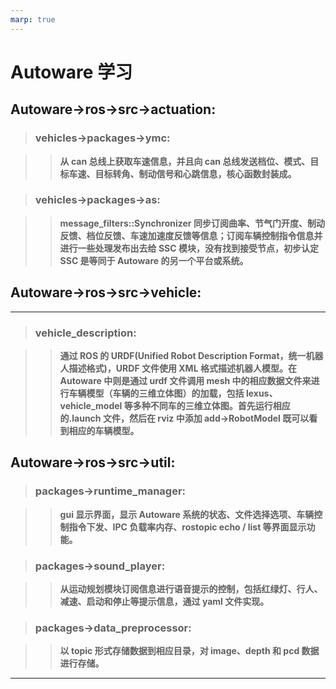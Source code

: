 ```yaml
---
marp: true
---
```


# Autoware 学习

## Autoware->ros->src->actuation:

> ### vehicles->packages->ymc:

> > **从 can 总线上获取车速信息，并且向 can 总线发送档位、模式、目标车速、目标转角、制动信号和心跳信息，核心函数封装成。**

> ### vehicles->packages->as:

> > **message_filters::Synchronizer 同步订阅曲率、节气门开度、制动反馈、档位反馈、车速加速度反馈等信息；订阅车辆控制指令信息并进行一些处理发布出去给 SSC 模块，没有找到接受节点，初步认定 SSC 是等同于 Autoware 的另一个平台或系统。**

## Autoware->ros->src->vehicle:

---

> ### vehicle_description:

> > **通过 ROS 的 URDF(Unified Robot Description Format，统一机器人描述格式)，URDF 文件使用 XML 格式描述机器人模型。在 Autoware 中则是通过 urdf 文件调用 mesh 中的相应数据文件来进行车辆模型（车辆的三维立体图）的加载，包括 lexus、vehicle_model 等多种不同车的三维立体图。首先运行相应的.launch 文件，然后在 rviz 中添加 add->RobotModel 既可以看到相应的车辆模型。**

## Autoware->ros->src->util:

> ### packages->runtime_manager:

> > **gui 显示界面，显示 Autoware 系统的状态、文件选择选项、车辆控制指令下发、IPC 负载率内存、rostopic echo / list 等界面显示功能。**

> ### packages->sound_player:

> > **从运动规划模块订阅信息进行语音提示的控制，包括红绿灯、行人、减速、启动和停止等提示信息，通过 yaml 文件实现。**

> ### packages->data_preprocessor:

> > **以 topic 形式存储数据到相应目录，对 image、depth 和 pcd 数据进行存储。**
> 

---